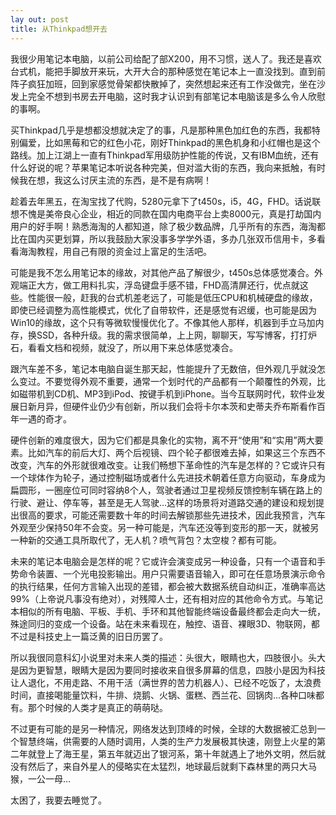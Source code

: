 ```yaml
---
lay out: post
title: 从Thinkpad想开去
---
```


我很少用笔记本电脑，以前公司给配了部X200，用不习惯，送人了。我还是喜欢台式机，能把手脚放开来玩，大开大合的那种感觉在笔记本上一直没找到。直到前阵子疯狂加班，回到家感觉骨架都快散掉了，突然想起来还有工作没做完，坐在沙发上完全不想到书房去开电脑，这时我才认识到有部笔记本电脑该是多么令人欣慰的事啊。

买Thinkpad几乎是想都没想就决定了的事，凡是那种黑色加红色的东西，我都特别偏爱，比如黑莓和它的红色小花，刚好Thinkpad的黑色机身和小红帽也是这个路线。加上江湖上一直有Thinkpad军用级防护性能的传说，又有IBM血统，还有什么好说的呢？苹果笔记本听说各种完美，但对滥大街的东西，我向来抵触，有时候我在想，我这么讨厌主流的东西，是不是有病啊！

趁着去年黑五，在淘宝找了代购，5280元拿下了t450s，i5，4G，FHD。话说联想不愧是美帝良心企业，相近的同款在国内电商平台上卖8000元，真是打劫国内用户的好手啊！熟悉海淘的人都知道，除了极少数品牌，几乎所有的东西，海淘都比在国内买更划算，所以我鼓励大家没事多学学外语，多办几张双币信用卡，多看看海淘教程，用自己有限的资金过上富足的生活吧。

可能是我不怎么用笔记本的缘故，对其他产品了解很少，t450s总体感觉凑合。外观端正大方，做工用料扎实，浮岛键盘手感不错，FHD高清屏还行，优点就这些。性能很一般，赶我的台式机差老远了，可能是低压CPU和机械硬盘的缘故，即使已经调整为高性能模式，优化了自带软件，还是感觉有迟缓，也可能是因为Win10的缘故，这个只有等微软慢慢优化了。不像其他人那样，机器到手立马加内存，换SSD，各种升级。我的需求很简单，上上网，聊聊天，写写博客，打打炉石，看看文档和视频，就没了，所以用下来总体感觉凑合。

跟汽车差不多，笔记本电脑自诞生那天起，性能提升了无数倍，但外观几乎就没怎么变过。不要觉得外观不重要，通常一个划时代的产品都有一个颠覆性的外观，比如磁带机到CD机、MP3到iPod、按键手机到iPhone。当今互联网时代，软件业发展日新月异，但硬件业仍少有创新，所以我们会将卡尔本茨和史蒂夫乔布斯看作百年一遇的奇才。

硬件创新的难度很大，因为它们都是具象化的实物，离不开“使用”和“实用”两大要素。比如汽车的前后大灯、两个后视镜、四个轮子都很难去掉，如果这三个东西不改变，汽车的外形就很难改变。让我们畅想下革命性的汽车是怎样的？它或许只有一个球体作为轮子，通过控制磁场或者什么先进技术朝着任意方向驱动，车身成为扁圆形，一圈座位可同时容纳8个人，驾驶者通过卫星视频反馈控制车辆在路上的行驶、避让、停车等，甚至是无人驾驶…这样的场景将对道路交通的建设和规划提出很高的要求，可能还需要数十年的时间去解锁那些先进技术，因此我预言，汽车外观至少保持50年不会变。另一种可能是，汽车还没等到变形的那一天，就被另一种新的交通工具所取代了，无人机？喷气背包？太空梭？都有可能。

未来的笔记本电脑会是怎样的呢？它或许会演变成另一种设备，只有一个语音和手势命令装置、一个光电投影输出。用户只需要语音输入，即可在任意场景演示命令的执行结果，任何方言输入出现的差错，都会被大数据系统自动纠正，准确率高达99%（上帝说凡事没有绝对），对残障人士，还有相对应的其他命令方式。与笔记本相似的所有电脑、平板、手机、手环和其他智能终端设备最终都会走向大一统，殊途同归的变成一个设备。站在未来看现在，触控、语音、裸眼3D、物联网，都不过是科技史上一篇泛黄的旧日历罢了。

所以我很同意科幻小说里对未来人类的描述：头很大，眼睛也大，四肢很小。头大是因为更智慧，眼睛大是因为要同时接收来自很多屏幕的信息，四肢小是因为科技让人退化，不用走路、不用干活（满世界的苦力机器人）、已经不吃饭了，太浪费时间，直接喝能量饮料，牛排、烧鹅、火锅、蛋糕、西兰花、回锅肉…各种口味都有。那个时候的人类才是真正的萌萌哒。

不过更有可能的是另一种情况，网络发达到顶峰的时候，全球的大数据被汇总到一个智慧终端，供需要的人随时调用，人类的生产力发展极其快速，刚登上火星的第二年就登上了海王星，第五年就迈出了银河系，第十年就遇上了地外文明，然后就没有然后了，来自外星人的侵略实在太猛烈，地球最后就剩下森林里的两只大马猴，一公一母…

太困了，我要去睡觉了。
